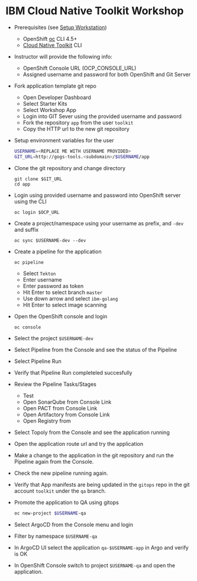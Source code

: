 # IBM Cloud Native Toolkit Workshop

- Prerequisites (see [Setup Workstation](./IBM-CLOUD-SHELL.md))
    - OpenShift [oc](https://mirror.openshift.com/pub/openshift-v4/clients/oc/latest/) CLI 4.5+
    - [Cloud Native Toolkit](https://www.npmjs.com/package/@ibmgaragecloud/cloud-native-toolkit-cli) CLI

- Instructor will provide the following info:
    - OpenShift Console URL (OCP_CONSOLE_URL)
    - Assigned username and password for both OpenShift and Git Server

- Fork application template git repo
    - Open Developer Dashboard
    - Select Starter Kits
    - Select Workshop App
    - Login into GIT Sever using the provided username and password
    - Fork the repository `app` from the user `toolkit`
    - Copy the HTTP url to the new git repository

- Setup environment variables for the user
    ```bash
    USERNAME=<REPLACE ME WITH USERNAME PROVIDED>
    GIT_URL=http://gogs-tools.<subdomain>/$USERNAME/app
    ```

- Clone the git repository and change directory
    ```
    git clone $GIT_URL
    cd app
    ```

- Login using provided username and password into OpenShift server using the CLI
    ```
    oc login $OCP_URL
    ```

- Create a project/namespace using your username as prefix, and `-dev` and suffix
    ```
    oc sync $USERNAME-dev --dev
    ```

- Create a pipeline for the application
    ```
    oc pipeline
    ```
    - Select `Tekton`
    - Enter username
    - Enter password as token
    - Hit Enter to select branch `master`
    - Use down arrow and select `ibm-golang`
    - Hit Enter to select image scanning

- Open the OpenShift console and login
    ```
    oc console
    ```

- Select the project `$USERNAME-dev`

- Select Pipeline from the Console and see the status of the Pipeline

- Select Pipeline Run

- Verify that Pipeline Run completeled succesfully

- Review the Pipeline Tasks/Stages
    - Test
    - Open SonarQube from Console Link
    - Open PACT from Console Link
    - Open Artifactory from Console Link
    - Open Registry from

- Select Topoly from the Console and see the application running

- Open the application route url and try the application

- Make a change to the application in the git repository and run the Pipeline again from the Console.

- Check the new pipeline running again.

- Verify that App manifests are being updated in the `gitops` repo in the git account `toolkit` under the `qa` branch.

- Promote the application to QA using gitops
    ```bash
    oc new-project $USERNAME-qa
    ```

- Select ArgoCD from the Console menu and login

- Filter by namespace `$USERNAME-qa`

- In ArgoCD UI select the application `qa-$USERNAME-app` in Argo and verify is OK

- In OpenShift Console switch to project `$USERNAME-qa` and open the application.




